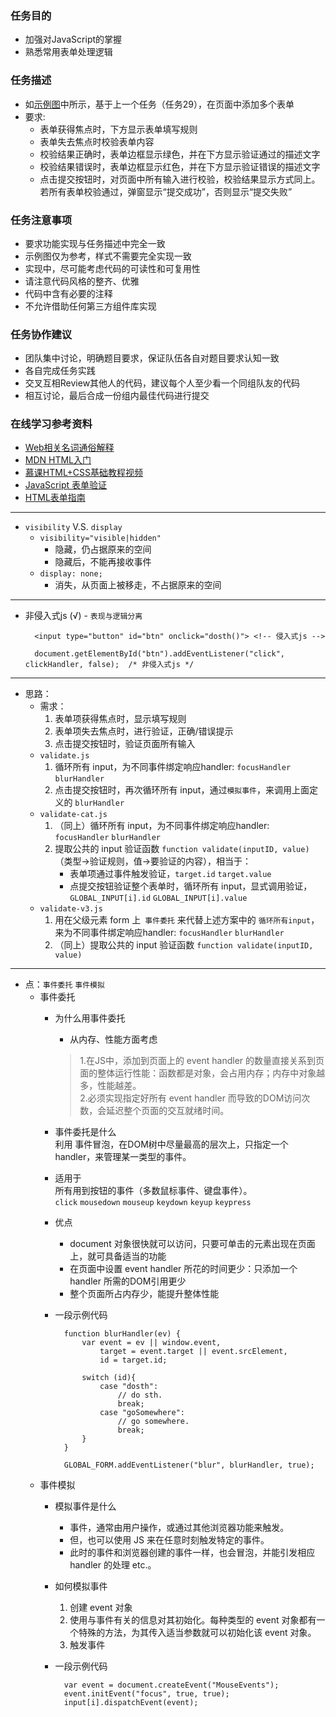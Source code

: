 <h3>任务目的</h3>
<ul>
    <li>加强对JavaScript的掌握</li>
    <li>熟悉常用表单处理逻辑</li>
</ul>

<h3>任务描述</h3>
<ul>
    <li>如<a target="_blank" href="http://7xrp04.com1.z0.glb.clouddn.com/task_2_30_1.jpg">示例图</a>中所示，基于上一个任务（任务29），在页面中添加多个表单</li>
    <li>
        要求:
        <ul>
            <li>表单获得焦点时，下方显示表单填写规则</li>
            <li>表单失去焦点时校验表单内容</li>
            <li>校验结果正确时，表单边框显示绿色，并在下方显示验证通过的描述文字</li>
            <li>校验结果错误时，表单边框显示红色，并在下方显示验证错误的描述文字</li>
            <li>点击提交按钮时，对页面中所有输入进行校验，校验结果显示方式同上。若所有表单校验通过，弹窗显示“提交成功”，否则显示“提交失败”</li>
        </ul>
    </li>
</ul>

<h3>任务注意事项</h3>
<ul>
    <li>要求功能实现与任务描述中完全一致</li>
    <li>示例图仅为参考，样式不需要完全实现一致</li>
    <li>实现中，尽可能考虑代码的可读性和可复用性</li>
    <li>请注意代码风格的整齐、优雅</li>
    <li>代码中含有必要的注释</li>
    <li>不允许借助任何第三方组件库实现</li>
</ul>

<h3>任务协作建议</h3>
<ul>
    <li>团队集中讨论，明确题目要求，保证队伍各自对题目要求认知一致</li>
    <li>各自完成任务实践</li>
    <li>交叉互相Review其他人的代码，建议每个人至少看一个同组队友的代码</li>
    <li>相互讨论，最后合成一份组内最佳代码进行提交</li>
</ul>

<h3>在线学习参考资料</h3>
<ul>
    <li><a target="_blank" href="https://www.zhihu.com/question/22689579">Web相关名词通俗解释</a></li>
    <li><a target="_blank" href="https://developer.mozilla.org/zh-CN/docs/Web/Guide/HTML/Introduction">MDN HTML入门</a></li>
    <li><a target="_blank" href="http://www.imooc.com/learn/9">慕课HTML+CSS基础教程视频</a></li>
    <li><a target="_blank" href="http://www.w3school.com.cn/js/js_form_validation.asp">JavaScript 表单验证</a></li>
    <li><a target="_blank" href="https://developer.mozilla.org/zh-CN/docs/Web/Guide/HTML/Forms">HTML表单指南</a></li>
</ul>

***

* `visibility` V.S. `display`
    + `visibility="visible|hidden"`
        - 隐藏，仍占据原来的空间
        - 隐藏后，不能再接收事件
    + `display: none;`
        - 消失，从页面上被移走，不占据原来的空间
        
***

* 非侵入式js (√) - `表现与逻辑分离`

        <input type="button" id="btn" onclick="dosth()"> <!-- 侵入式js -->
        
        document.getElementById("btn").addEventListener("click", clickHandler, false);  /* 非侵入式js */
   
***

* 思路：
    + 需求：
        1. 表单项获得焦点时，显示填写规则
        2. 表单项失去焦点时，进行验证，正确/错误提示
        3. 点击提交按钮时，验证页面所有输入
    + `validate.js`
        1. 循环所有 input，为不同事件绑定响应handler: `focusHandler` `blurHandler` 
        2. 点击提交按钮时，再次循环所有 input，通过`模拟事件`，来调用上面定义的 `blurHandler`
    + `validate-cat.js`
        1. （同上）循环所有 input，为不同事件绑定响应handler: `focusHandler` `blurHandler` 
        2. 提取公共的 input 验证函数 `function validate(inputID, value)` （类型->验证规则，值->要验证的内容），相当于：
            - 表单项通过事件触发验证，`target.id` `target.value`
            - 点提交按钮验证整个表单时，循环所有 input，显式调用验证，`GLOBAL_INPUT[i].id` `GLOBAL_INPUT[i].value`
    + `validate-v3.js`
        1. 用在父级元素 form 上` 事件委托` 来代替上述方案中的 `循环所有input`，来为不同事件绑定响应handler: `focusHandler` `blurHandler`
        2. （同上）提取公共的 input 验证函数 `function validate(inputID, value)`

***

* 点：`事件委托` `事件模拟`
    + 事件委托
        - 为什么用事件委托
            * 从内存、性能方面考虑
            
            > 1.在JS中，添加到页面上的 event handler 的数量直接关系到页面的整体运行性能：函数都是对象，会占用内存；内存中对象越多，性能越差。  
              2.必须实现指定好所有 event handler 而导致的DOM访问次数，会延迟整个页面的交互就绪时间。
        - 事件委托是什么   
            利用 事件冒泡，在DOM树中尽量最高的层次上，只指定一个 handler，来管理某一类型的事件。
        - 适用于    
            所有用到按钮的事件（多数鼠标事件、键盘事件）。   
            `click` `mousedown` `mouseup` `keydown` `keyup` `keypress`
        - 优点
            * document 对象很快就可以访问，只要可单击的元素出现在页面上，就可具备适当的功能
            * 在页面中设置 event handler 所花的时间更少：只添加一个 handler 所需的DOM引用更少
            * 整个页面所占内存少，能提升整体性能
        - 一段示例代码
            
                function blurHandler(ev) {
                    var event = ev || window.event,
                        target = event.target || event.srcElement,
                        id = target.id;
                    
                    switch (id){
                        case "dosth":
                            // do sth.
                            break;
                        case "goSomewhere":
                            // go somewhere.
                            break;
                    }
                }
            
                GLOBAL_FORM.addEventListener("blur", blurHandler, true);
                
    + 事件模拟
        - 模拟事件是什么
            * 事件，通常由用户操作，或通过其他浏览器功能来触发。
            * 但，也可以使用 JS 来在任意时刻触发特定的事件。
            * 此时的事件和浏览器创建的事件一样，也会冒泡，并能引发相应 handler 的处理 etc.。
        - 如何模拟事件
            1. 创建 event 对象
            2. 使用与事件有关的信息对其初始化。每种类型的 event 对象都有一个特殊的方法，为其传入适当参数就可以初始化该 event 对象。
            3. 触发事件
        - 一段示例代码
        
                var event = document.createEvent("MouseEvents");
                event.initEvent("focus", true, true);
                input[i].dispatchEvent(event);